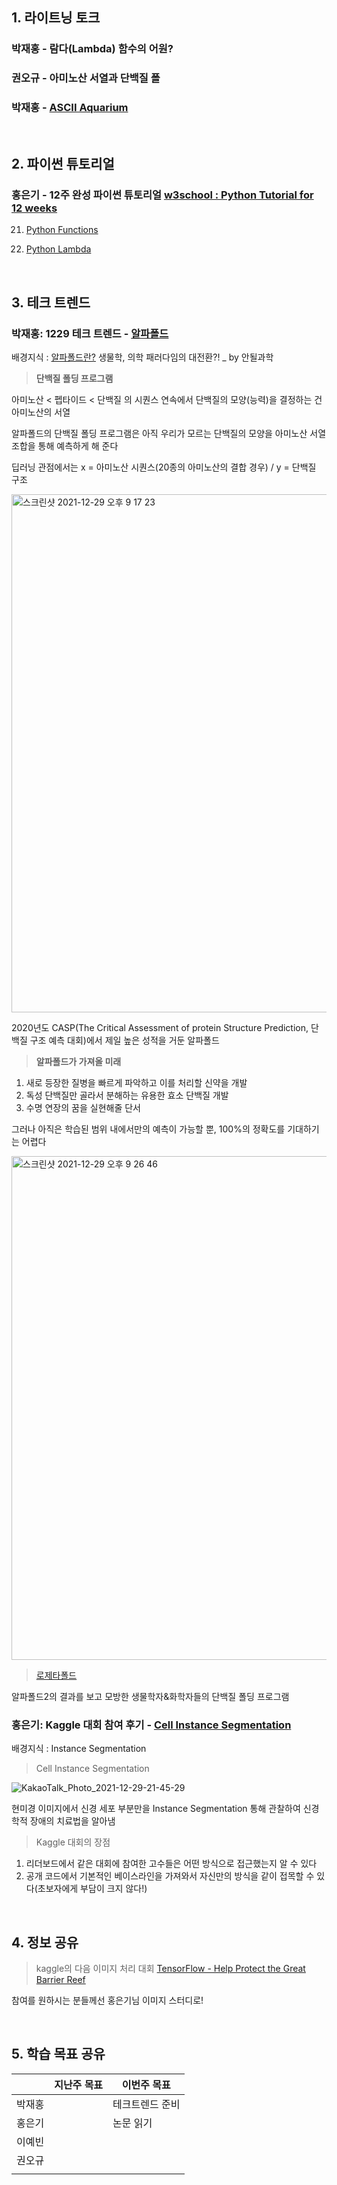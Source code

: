 ## 1. 라이트닝 토크

  ### 박재홍 - 람다(Lambda) 함수의 어원?
  
  ### 권오규 - 아미노산 서열과 단백질 폴 
  
  ### 박재홍 - [ASCII Aquarium](https://www.cyberciti.biz/tips/linux-unix-apple-osx-terminal-ascii-aquarium.html)

&nbsp;


## 2. 파이썬 튜토리얼

  ### 홍은기 - 12주 완성 파이썬 튜토리얼 [w3school : Python Tutorial for 12 weeks](https://www.w3schools.com/python/)

  21. [Python Functions](https://www.w3schools.com/python/python_functions.asp)

  22. [Python Lambda](https://www.w3schools.com/python/python_lambda.asp)


&nbsp;


## 3. 테크 트렌드

  ### 박재홍: 1229 테크 트렌드 - [알파폴드](https://docs.google.com/document/d/13gzqAOINhNtAMMlULd8JQidMWyDFkNGq97ubg9h5yTA/edit)

  배경지식 : [알파폴드란?](https://www.youtube.com/watch?v=rbwHyiD_djg&ab_channel=%EC%95%88%EB%90%A0%EA%B3%BC%ED%95%99Unrealscience)
  생물학, 의학 패러다임의 대전환?! _ by 안될과학
  
  > **단백질 폴딩 프로그램**

  아미노산 < 펩타이드 < 단백질 의 시퀀스 연속에서 단백질의 모양(능력)을 결정하는 건 아미노산의 서열
  
  알파폴드의 단백질 폴딩 프로그램은 아직 우리가 모르는 단백질의 모양을 아미노산 서열 조합을 통해 예측하게 해 준다
 
  딥러닝 관점에서는 x = 아미노산 시퀀스(20종의 아미노산의 결합 경우) / y = 단백질 구조
  
  <img width="829" alt="스크린샷 2021-12-29 오후 9 17 23" src="https://user-images.githubusercontent.com/71335466/147661300-12eb9d9a-bad9-42ae-b526-c34a3f7ac6db.png">

  2020년도 CASP(The Critical Assessment of protein Structure Prediction, 단백질 구조 예측 대회)에서 제일 높은 성적을 거둔 알파폴드
  
  > **알파폴드가 가져올 미래**

  1) 새로 등장한 질병을 빠르게 파악하고 이를 처리할 신약을 개발
  2) 독성 단백질만 골라서 분해하는 유용한 효소 단백질 개발
  3) 수명 연장의 꿈을 실현해줄 단서

  그러나 아직은 학습된 범위 내에서만의 예측이 가능할 뿐, 100%의 정확도를 기대하기는 어렵다
  
  <img width="806" alt="스크린샷 2021-12-29 오후 9 26 46" src="https://user-images.githubusercontent.com/71335466/147662059-d20059ed-e5ef-494c-a367-ef00b9323dd7.png">

  
  > [로제타폴드](http://www.aitimes.com/news/articleView.html?idxno=140110)
  
  알파폴드2의 결과를 보고 모방한 생물학자&화학자들의 단백질 폴딩 프로그램


  ### 홍은기: Kaggle 대회 참여 후기 - [Cell Instance Segmentation](https://www.kaggle.com/c/sartorius-cell-instance-segmentation)

  배경지식 : Instance Segmentation
  
  > Cell Instance Segmentation

  ![KakaoTalk_Photo_2021-12-29-21-45-29](https://user-images.githubusercontent.com/71335466/147663666-0f7eed67-1234-489a-b2eb-5e0ee6046061.png)

  현미경 이미지에서 신경 세포 부분만을 Instance Segmentation 통해 관찰하여 신경학적 장애의 치료법을 알아냄

  > Kaggle 대회의 장점
  
  1. 리더보드에서 같은 대회에 참여한 고수들은 어떤 방식으로 접근했는지 알 수 있다
  2. 공개 코드에서 기본적인 베이스라인을 가져와서 자신만의 방식을 같이 접목할 수 있다(초보자에게 부담이 크지 않다!)
  

&nbsp;


## 4. 정보 공유

> kaggle의 다음 이미지 처리 대회 [TensorFlow - Help Protect the Great Barrier Reef](https://www.kaggle.com/c/tensorflow-great-barrier-reef)

참여를 원하시는 분들께선 홍은기님 이미지 스터디로!

&nbsp;



## 5. 학습 목표 공유

||지난주 목표|이번주 목표|
|------|---|---|
|박재홍||테크트렌드 준비|
|홍은기||논문 읽기|
|이예빈|||
|권오규|||
||
